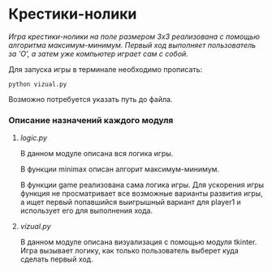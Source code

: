 # Крестики-нолики

_Игра крестики-нолики на поле размером 3х3 реализована с помощью алгоритма максимум-минимум. Первый ход выполняет 
пользователь за 'O', а затем уже компьютер играет сам с собой._

Для запуска игры в терминале необходимо прописать:

```python vizual.py```

Возможно потребуется указать путь до файла.

### Описание назначений каждого модуля

1. _logic.py_
    
   В данном модуле описана вся логика игры. 

   В функции minimax описан алгорит максимум-минимум.
   
   В функции game реализована сама логика игры. Для ускорения игры функция не просматривает все возможные варианты
развития игры, а ищет первый попавшийся выигрышный вариант для player1 и использует его для выполнения хода.

2. _vizual.py_

    В данном модуле описана визуализация с помощью модуля tkinter. Игра вызывает логику, как только пользователь выберет
куда сделать первый ход.

